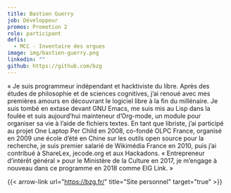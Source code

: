 ```yaml
---
title: Bastien Guerry
job: Développeur
promos: Promotion 2
role: participant
defis:
  - MCC - Inventaire des orgues
image: img/bastien-guerry.png
linkedin: ""
github: https://github.com/bzg
---
```

« Je suis programmeur indépendant et hacktiviste du libre. Après des études de philosophie et de sciences cognitives, j’ai renoué avec mes premières amours en découvrant le logiciel libre à la fin du millénaire. Je suis tombé en extase devant GNU Emacs, me suis mis au Lisp dans la foulée et suis aujourd’hui mainteneur d’Org-mode, un module pour organiser sa vie à l’aide de fichiers textes. En tant que libriste, j’ai participé au projet One Laptop Per Child en 2008, co-fondé OLPC France, organisé en 2009 une école d’été en Chine sur les outils open source pour la recherche, je suis premier salarié de Wikimédia France en 2010, puis j’ai contribué à ShareLex, jecode.org et aux Hackadons. « Entrepreneur d’intérêt général » pour le Ministère de la Culture en 2017, je m’engage à nouveau dans ce programme en 2018 comme EIG Link. »

{{< arrow-link url="https://bzg.fr/" title="Site personnel" target="true" >}}